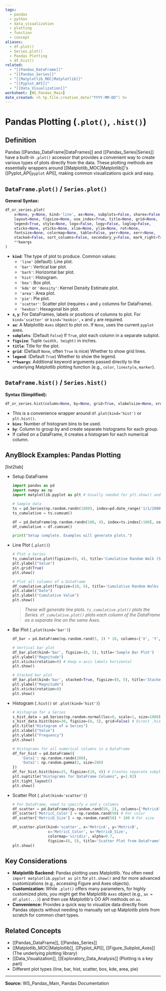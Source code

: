 ```yaml
---
tags:
  - pandas
  - python
  - data_visualization
  - plotting
  - function
  - concept
aliases:
  - df.plot()
  - Series.plot()
  - Pandas Plotting
  - df.hist()
related:
  - "[[Pandas_DataFrame]]"
  - "[[Pandas_Series]]"
  - "[[Matplotlib_MOC|Matplotlib]]"
  - "[[Pyplot_API]]"
  - "[[Data_Visualization]]"
worksheet: [WS_Pandas_Main]
date_created: <% tp.file.creation_date("YYYY-MM-DD") %>
---
```

# Pandas Plotting (`.plot()`, `.hist()`)

## Definition

Pandas [[Pandas_DataFrame|DataFrames]] and [[Pandas_Series|Series]] have a built-in `.plot()` accessor that provides a convenient way to create various types of plots directly from the data. These plotting methods are essentially wrappers around [[Matplotlib_MOC|Matplotlib]]'s [[Pyplot_API|`pyplot` API]], making common visualizations quick and easy.

## `DataFrame.plot()` / `Series.plot()`

**General Syntax:**
```python
df_or_series.plot(
    x=None, y=None, kind='line', ax=None, subplots=False, sharex=False, sharey=False,
    layout=None, figsize=None, use_index=True, title=None, grid=None,
    legend=True, style=None, logx=False, logy=False, loglog=False,
    xticks=None, yticks=None, xlim=None, ylim=None, rot=None,
    fontsize=None, colormap=None, table=False, yerr=None, xerr=None,
    stacked=False, sort_columns=False, secondary_y=False, mark_right=True,
    **kwargs
)
```

- **`kind`**: The type of plot to produce. Common values:
    - `'line'` (default): Line plot.
    - `'bar'`: Vertical bar plot.
    - `'barh'`: Horizontal bar plot.
    - `'hist'`: Histogram.
    - `'box'`: Box plot.
    - `'kde'` or `'density'`: Kernel Density Estimate plot.
    - `'area'`: Area plot.
    - `'pie'`: Pie plot.
    - `'scatter'`: Scatter plot (requires `x` and `y` columns for DataFrame).
    - `'hexbin'`: Hexagonal bin plot.
- **`x`, `y`**: For DataFrames, labels or positions of columns to plot. For `kind='scatter'` or `kind='hexbin'`, `x` and `y` are required.
- **`ax`**: A Matplotlib `Axes` object to plot on. If `None`, uses the current `pyplot` axes.
- **`subplots`**: (Default `False`) If `True`, plot each column in a separate subplot.
- **`figsize`**: Tuple `(width, height)` in inches.
- **`title`**: Title for the plot.
- **`grid`**: (Default `None`, often `True` is nice) Whether to show grid lines.
- **`legend`**: (Default `True`) Whether to show the legend.
- **`**kwargs`**: Additional keyword arguments passed directly to the underlying Matplotlib plotting function (e.g., `color`, `linestyle`, `marker`).

## `DataFrame.hist()` / `Series.hist()`

**Syntax (Simplified):**
```python
df_or_series.hist(column=None, by=None, grid=True, xlabelsize=None, xrot=None, ylabelsize=None, yrot=None, ax=None, sharex=False, sharey=False, figsize=None, layout=None, bins=10, **kwargs)
```
- This is a convenience wrapper around `df.plot(kind='hist')` or `plt.hist()`.
- **`bins`**: Number of histogram bins to be used.
- **`by`**: Column to group by and create separate histograms for each group.
- If called on a DataFrame, it creates a histogram for each numerical column.

## AnyBlock Examples: Pandas Plotting

[list2tab]
- Setup DataFrame
  ```python
  import pandas as pd
  import numpy as np
  import matplotlib.pyplot as plt # Usually needed for plt.show() and further customization

  # Sample data
  ts = pd.Series(np.random.randn(1000), index=pd.date_range('1/1/2000', periods=1000))
  ts_cumulative = ts.cumsum()

  df = pd.DataFrame(np.random.randn(100, 4), index=ts.index[:100], columns=list('ABCD'))
  df_cumulative = df.cumsum()

  print("Setup complete. Examples will generate plots.")
  ```

- Line Plot (`.plot()`)
  ```python
  # Plot a Series
  ts_cumulative.plot(figsize=(8, 4), title='Cumulative Random Walk (Series)')
  plt.ylabel("Value")
  plt.grid(True)
  plt.show()

  # Plot all columns of a DataFrame
  df_cumulative.plot(figsize=(10, 6), title='Cumulative Random Walks (DataFrame)')
  plt.xlabel("Date")
  plt.ylabel("Cumulative Value")
  plt.show()
  ```
  > *These will generate line plots. `ts_cumulative.plot()` plots the Series. `df_cumulative.plot()` plots each column of the DataFrame as a separate line on the same Axes.*

- Bar Plot (`.plot(kind='bar')`)
  ```python
  df_bar = pd.DataFrame(np.random.rand(5, 3) * 10, columns=['X', 'Y', 'Z'], index=['Mon', 'Tue', 'Wed', 'Thu', 'Fri'])
  
  # Vertical bar plot
  df_bar.plot(kind='bar', figsize=(8, 5), title='Sample Bar Plot')
  plt.ylabel("Magnitude")
  plt.xticks(rotation=0) # Keep x-axis labels horizontal
  plt.show()

  # Stacked bar plot
  df_bar.plot(kind='bar', stacked=True, figsize=(8, 5), title='Stacked Bar Plot')
  plt.ylabel("Magnitude")
  plt.xticks(rotation=0)
  plt.show()
  ```

- Histogram (`.hist()` or `.plot(kind='hist')`)
  ```python
  # Histogram for a Series
  s_hist_data = pd.Series(np.random.normal(loc=0, scale=1, size=1000))
  s_hist_data.hist(bins=30, figsize=(8, 5), grid=False) # Direct .hist()
  plt.title("Histogram of a Series")
  plt.xlabel("Value")
  plt.ylabel("Frequency")
  plt.show()

  # Histograms for all numerical columns in a DataFrame
  df_for_hist = pd.DataFrame({
      'Data1': np.random.randn(200),
      'Data2': np.random.gamma(2, size=200)
  })
  df_for_hist.hist(bins=25, figsize=(10, 4)) # Creates separate subplots
  plt.suptitle("Histograms for DataFrame Columns", y=1.02)
  plt.tight_layout()
  plt.show()
  ```

- Scatter Plot (`.plot(kind='scatter')`)
  ```python
  # For DataFrame, need to specify x and y columns
  df_scatter = pd.DataFrame(np.random.rand(50, 2), columns=['MetricA', 'MetricB'])
  df_scatter['MetricC_Color'] = np.random.rand(50) # For color
  df_scatter['MetricD_Size'] = np.random.rand(50) * 100 # For size

  df_scatter.plot(kind='scatter', x='MetricA', y='MetricB',
                  c='MetricC_Color', s='MetricD_Size',
                  colormap='viridis', alpha=0.7,
                  figsize=(8, 5), title='Scatter Plot from DataFrame')
  plt.show()
  ```

## Key Considerations

- **Matplotlib Backend:** Pandas plotting uses Matplotlib. You often need `import matplotlib.pyplot as plt` for `plt.show()` and for more advanced customizations (e.g., accessing Figure and Axes objects).
- **Customization:** While `.plot()` offers many parameters, for highly customized plots, you might get the Matplotlib `Axes` object (e.g., `ax = df.plot(...)`) and then use Matplotlib's OO API methods on `ax`.
- **Convenience:** Provides a quick way to visualize data directly from Pandas objects without needing to manually set up Matplotlib plots from scratch for common chart types.

## Related Concepts
- [[Pandas_DataFrame]], [[Pandas_Series]]
- [[Matplotlib_MOC|Matplotlib]], [[Pyplot_API]], [[Figure_Subplot_Axes]] (The underlying plotting library)
- [[Data_Visualization]], [[Exploratory_Data_Analysis]] (Plotting is a key part)
- Different plot types (line, bar, hist, scatter, box, kde, area, pie)

---
**Source:** WS_Pandas_Main, Pandas Documentation